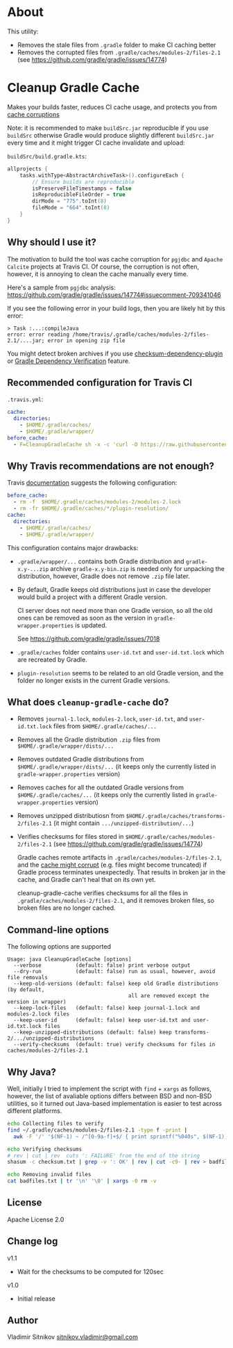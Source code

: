 About
=====

This utility:
* Removes the stale files from `.gradle` folder to make CI caching better
* Removes the corrupted files from `.gradle/caches/modules-2/files-2.1` (see https://github.com/gradle/gradle/issues/14774)

Cleanup Gradle Cache
====================

Makes your builds faster, reduces CI cache usage, and protects you from [cache corruptions](https://github.com/gradle/gradle/issues/14774)

Note: it is recommended to make `buildSrc.jar` reproducible if you use `buildSrc` otherwise Gradle would produce slightly different
`buildSrc.jar` every time and it might trigger CI cache invalidate and upload:

`buildSrc/build.gradle.kts`:

```kotlin
allprojects {
    tasks.withType<AbstractArchiveTask>().configureEach {
        // Ensure builds are reproducible
        isPreserveFileTimestamps = false
        isReproducibleFileOrder = true
        dirMode = "775".toInt(8)
        fileMode = "664".toInt(8)
    }
}
```

Why should I use it?
----------------

The motivation to build the tool was cache corruption for `pgjdbc` and `Apache Calcite` projects at Travis CI.
Of course, the corruption is not often, however, it is annoying to clean the cache manually every time.

Here's a sample from `pgjdbc` analysis: https://github.com/gradle/gradle/issues/14774#issuecomment-709341046

If you see the following error in your build logs, then you are likely hit by this error:

```
> Task :...:compileJava
error: error reading /home/travis/.gradle/caches/modules-2/files-2.1/....jar; error in opening zip file
```

You might detect broken archives if you use [checksum-dependency-plugin](https://github.com/vlsi/vlsi-release-plugins/tree/master/plugins/checksum-dependency-plugin)
or [Gradle Dependency Verification](https://docs.gradle.org/current/userguide/dependency_verification.html) feature.


Recommended configuration for Travis CI
---------------------------------------

`.travis.yml`:

```yaml
cache:
  directories:
    - $HOME/.gradle/caches/
    - $HOME/.gradle/wrapper/
before_cache:
  - F=CleanupGradleCache sh -x -c 'curl -O https://raw.githubusercontent.com/vlsi/cleanup-gradle-cache/v1.x/$F.java && javac -J-Xmx128m $F.java && java -Xmx128m $F'
```

Why Travis recommendations are not enough?
------------------------------------------

Travis [documentation](https://docs.travis-ci.com/user/languages/java#caching) suggests the following configuration:

```yaml
before_cache:
  - rm -f  $HOME/.gradle/caches/modules-2/modules-2.lock
  - rm -fr $HOME/.gradle/caches/*/plugin-resolution/
cache:
  directories:
    - $HOME/.gradle/caches/
    - $HOME/.gradle/wrapper/
```

This configuration contains major drawbacks:
* `.gradle/wrapper/...` contains both Gradle distribution and `gradle-x.y-...zip` archive
    `gradle-x.y-bin.zip` is needed only for unpacking the distribution, however, Gradle does not remove `.zip` file later.

* By default, Gradle keeps old distributions just in case the developer would build a project with a different Gradle version.

    CI server does not need more than one Gradle version, so all the old ones can be removed as soon as the version in
    `gradle-wrapper.properties` is updated.

    See https://github.com/gradle/gradle/issues/7018

* `.gradle/caches` folder contains `user-id.txt` and `user-id.txt.lock` which are recreated by Gradle.

* `plugin-resolution` seems to be related to an old Gradle version, and the folder no longer exists in the current Gradle versions.


What does `cleanup-gradle-cache` do?
------------------------------------

* Removes `journal-1.lock`, `modules-2.lock`, `user-id.txt`, and `user-id.txt.lock` files from `$HOME/.gradle/caches/...`
* Removes all the Gradle distribution `.zip` files from `$HOME/.gradle/wrapper/dists/...`
* Removes outdated Gradle distributions from `$HOME/.gradle/wrapper/dists/...` (it keeps only the currently listed in `gradle-wrapper.properties` version)
* Removes caches for all the outdated Gradle versions from `$HOME/.gradle/caches/...` (it keeps only the currently listed in `gradle-wrapper.properties` version)
* Removes unzipped distributiosn from `$HOME/.gradle/caches/transforms-2/files-2.1` (it might contain `.../unzipped-distribution/...`)
* Verifies checksums for files stored in `$HOME/.gradle/caches/modules-2/files-2.1` (see https://github.com/gradle/gradle/issues/14774)

    Gradle caches remote artifacts in `.gradle/caches/modules-2/files-2.1`, and the [cache might corrupt](https://github.com/gradle/gradle/issues/14774) (e.g. files might become truncated) if Gradle process
    terminates unexpectedly. That results in broken jar in the cache, and Gradle can't heal that on its own yet.

    cleanup-gradle-cache verifies checksums for all the files in `.gradle/caches/modules-2/files-2.1`, and it removes broken files, so broken files are no longer cached.

Command-line options
--------------------

The following options are supported

```
Usage: java CleanupGradleCache [options]
  --verbose           (default: false) print verbose output
  --dry-run           (default: false) run as usual, however, avoid file removals
  --keep-old-versions (default: false) keep old Gradle distributions (by default, 
                                       all are removed except the version in wrapper)
  --keep-lock-files   (default: false) keep journal-1.lock and modules-2.lock files
  --keep-user-id      (default: false) keep user-id.txt and user-id.txt.lock files
  --keep-unzipped-distributions (default: false) keep transforms-2/.../unzipped-distributions
  --verify-checksums  (default: true) verify checksums for files in caches/modules-2/files-2.1
```

Why Java?
---------

Well, initially I tried to implement the script with `find` + `xargs` as follows, however, the list of avaliable options
differs between BSD and non-BSD utilities, so it turned out Java-based implementation is easier to test across different platforms.

```bash
echo Collecting files to verify
find ~/.gradle/caches/modules-2/files-2.1 -type f -print |
  awk -F '/' '$(NF-1) ~ /^[0-9a-f]+$/ { print sprintf("%040s", $(NF-1))" *"$0 }' > checksum.txt

echo Verifying checksums
# rev | cut | rev  cuts ': FAILURE' from the end of the string
shasum -c checksum.txt | grep -v ': OK' | rev | cut -c9- | rev > badfiles.txt

echo Removing invalid files
cat badfiles.txt | tr '\n' '\0' | xargs -0 rm -v
```

License
-------
Apache License 2.0

Change log
----------
v1.1
* Wait for the checksums to be computed for 120sec

v1.0
* Initial release

Author
------
Vladimir Sitnikov <sitnikov.vladimir@gmail.com>

